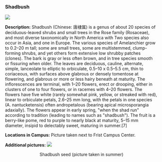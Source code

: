 ### Shadbush
![](http://www.astro.princeton.edu/~ruixu/fig/Shadbush.jpg)

**Description:** Shadbush (Chinese: 唐棣属) is a genus of about 20 species of deciduous-leaved shrubs and small trees in the Rose family (Rosaceae), and most diverse taxonomically in North America with Two species also occur in Asia, and one in Europe. The various species of Amelanchier grow to 0.2–20 m tall; some are small trees, some are multistemmed, clump-forming shrubs, and yet others form extensive low shrubby patches (clones). The bark is gray or less often brown, and in tree species smooth or fissuring when older. The leaves are deciduous, cauline, alternate, simple, lanceolate to elliptic to orbiculate, 0.5–10 x 0.5–5.5 cm, thin to coriaceous, with surfaces above glabrous or densely tomentose at flowering, and glabrous or more or less hairy beneath at maturity. The inflorescences are terminal, with 1–20 flowers, erect or drooping, either in clusters of one to four flowers, or in racemes with 4–20 flowers. The flowers have five white (rarely somewhat pink, yellow, or streaked with red), linear to orbiculate petals, 2.6–25 mm long, with the petals in one species (A. nantucketensis) often andropetalous (bearing apical microsporangia adaxially). The flowers appear in early spring, "when the shad run" according to tradition (leading to names such as "shadbush"). The fruit is a berry-like pome, red to purple to nearly black at maturity, 5–15 mm diameter, insipid to delectably sweet, maturing in summer.[7]


**Locations in Campus:** Picture taken next to Frist Campus Center.

**Additional pictures:**
![](http://www.astro.princeton.edu/~ruixu/fig/Shadbushseed.jpg)
<center> Shadbush seed (picture taken in summer)</center>
